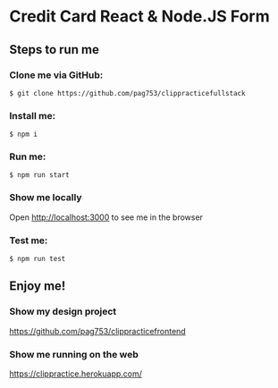 

# Credit Card React & Node.JS Form 

## Steps to run me
### Clone me via GitHub:
```
$ git clone https://github.com/pag753/clippracticefullstack
```

### Install me:
```
$ npm i
```

### Run me:
```
$ npm run start
```

### Show me locally
Open [http://localhost:3000](http://localhost:3000) to see me in the browser

### Test me:
```
$ npm run test
```

## Enjoy me!


### Show my design project
https://github.com/pag753/clippracticefrontend

### Show me running on the web
https://clippractice.herokuapp.com/
